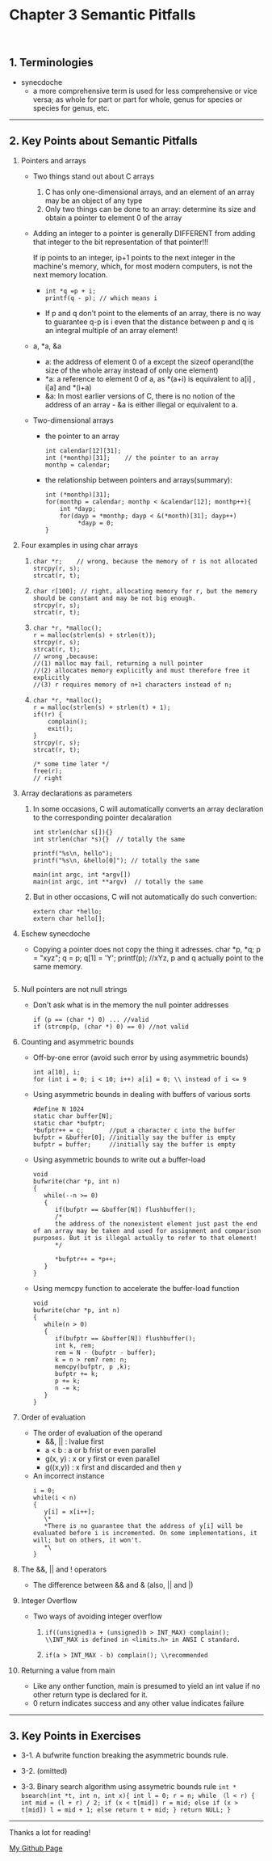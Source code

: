 # Chapter 3 Semantic Pitfalls

</br>

## 1. Terminologies 

   - synecdoche
     - a more comprehensive term is used for less comprehensive or vice versa; as whole for part or part for whole, genus for species or species for genus, etc.
---

## 2. Key Points about Semantic Pitfalls

1. Pointers and arrays
   - Two things  stand out about C arrays
      1. C has only one-dimensional arrays, and an element of an array may be an object of any type
      2. Only two things can be done to an array: determine its size and obtain a pointer to element 0 of the array 

   - Adding an integer to a pointer is generally DIFFERENT from adding that integer to the bit representation of that pointer!!!
     
     If ip points to an integer, ip+1 points to the next integer in the machine's memory, which, for most modern computers, is not the next memory location.
        - ```
          int *q =p + i;
          printf(q - p); // which means i 
          ```
        - If p and q don't point to the  elements of an array, there is no way to guarantee q-p is i even that the distance between p and q is an integral multiple of an array element!
   - a, *a, &a
     - a: the address of element 0 of a except the sizeof operand(the size of the whole array instead of only one element)
     - *a:  a reference to element 0 of a, as *(a+i) is equivalent to a[i] , i[a] and *(i+a)
     - &a: In most earlier versions of C, there is no notion of the address of an array - &a is either illegal or equivalent to a.
   - Two-dimensional arrays
     - the pointer to an array
       ```
       int calendar[12][31]; 
       int (*monthp)[31];    // the pointer to an array
       monthp = calendar;
       ```
     - the relationship between pointers and arrays(summary):
       ```
       int (*monthp)[31];
       for(monthp = calendar; monthp < &calendar[12]; monthp++){
           int *dayp;
           for(dayp = *monthp; dayp < &(*month)[31]; dayp++)
                *dayp = 0;
       }
       ```

2. Four examples in using char arrays 
   1. ```
      char *r;    // wrong, because the memory of r is not allocated 
      strcpy(r, s);
      strcat(r, t);
      ```
   2. ```
      char r[100]; // right, allocating memory for r, but the memory should be constant and may be not big enough. 
      strcpy(r, s); 
      strcat(r, t);
      ```
   3. ```
      char *r, *malloc();
      r = malloc(strlen(s) + strlen(t));
      strcpy(r, s);
      strcat(r, t);
      // wrong ,because:
      //(1) malloc may fail, returning a null pointer
      //(2) allocates memory explicitly and must therefore free it explicitly
      //(3) r requires memory of n+1 characters instead of n;
      ```
   4. ```
      char *r, *malloc();
      r = malloc(strlen(s) + strlen(t) + 1);
      if(!r) {
          complain();
          exit();
      }
      strcpy(r, s);
      strcat(r, t);

      /* some time later */
      free(r);
      // right
      ```

3. Array declarations as parameters 
   1. In some occasions, C will automatically converts an array declaration to the corresponding pointer decalaration
      ```
      int strlen(char s[]){}
      int strlen(char *s){}  // totally the same
   
      printf("%s\n, hello");
      printf("%s\n, &hello[0]"); // totally the same
   
      main(int argc, int *argv[])
      main(int argc, int **argv)  // totally the same
      ```
   2. But in other occasions, C will not automatically do such convertion:
      ```
      extern char *hello;
      extern char hello[];
      ```

4. Eschew synecdoche
   - Copying a pointer does not copy the thing it adresses. 
     char *p, *q;
     p = "xyz";
     q = p;
     q[1] = 'Y';
     printf(p); //xYz, p and q actually point to the same memory.   
     ```

5. Null pointers are not null strings
   - Don't ask what is in the memory the null pointer addresses
     ```
     if (p == (char *) 0) ... //valid
     if (strcmp(p, (char *) 0) == 0) //not valid
     ```

6. Counting and asymmetric bounds
   - Off-by-one error (avoid such error by using asymmetric bounds)
     ```
     int a[10], i;
     for (int i = 0; i < 10; i++) a[i] = 0; \\ instead of i <= 9
     ```
   - Using asymmetric bounds in dealing with buffers of various sorts
     ```
     #define N 1024
     static char buffer[N];
     static char *bufptr;
     *bufptr++ = c;       //put a character c into the buffer
     bufptr = &buffer[0]; //initially say the buffer is empty
     bufptr = buffer;     //initially say the buffer is empty
     ``` 
   - Using asymmetric bounds to write out a buffer-load
     ```
     void
     bufwrite(char *p, int n)
     {
        while(--n >= 0)
        {
           if(bufptr == &buffer[N]) flushbuffer(); 
           /*
           the address of the nonexistent element just past the end of an array may be taken and used for assignment and comparison purposes. But it is illegal actually to refer to that element!
           */

           *bufptr++ = *p++;
        }
     }
     ``` 
   - Using memcpy function to accelerate the buffer-load function
     ```
     void 
     bufwrite(char *p, int n)
     {
        while(n > 0)
        {
           if(bufptr == &buffer[N]) flushbuffer();
           int k, rem;
           rem = N - (bufptr - buffer);
           k = n > rem? rem: n;
           memcpy(bufptr, p ,k);
           bufptr += k;
           p += k;
           n -= k;
        }
     }
     ```

7. Order of evaluation
   - The order of evaluation of the operand
     - &&, ||   : lvalue first
     - a < b    : a or b frist or even parallel
     - g(x, y)  : x or y first or even parallel
     - g((x,y)) : x first and discarded and then y
   - An incorrect instance
     ```
     i = 0;
     while(i < n)
     {
        y[i] = x[i++];
        \*
        *There is no guarantee that the address of y[i] will be evaluated before i is incremented. On some implementations, it will; but on others, it won't.
        *\
     }
     ```

8. The &&, || and ! operators
   - The difference between && and & (also, || and |)

9. Integer Overflow
   - Two ways of avoiding integer overflow
     1. ```
        if((unsigned)a + (unsigned)b > INT_MAX) complain(); \\INT_MAX is defined in <limits.h> in ANSI C standard.
        ```
     2. ```
        if(a > INT_MAX - b) complain(); \\recommended
        ```

10. Returning a value from main
    - Like any onther function, main is presumed to yield an int value if no other return type is declared for it.
    - 0 return indicates success and any other value indicates failure

---

## 3. Key Points in Exercises

- 3-1. A bufwrite function breaking the asymmetric bounds rule.

- 3-2. (omitted)

- 3-3. Binary search algorithm using assymetric bounds rule
       ```
       int * bsearch(int *t, int n, int x){
          int l = 0; r = n;
          while （l < r)
          {
             int mid = (l + r) / 2;
             if (x < t[mid]) r = mid;
             else if (x > t[mid]) l = mid + 1;
             else return t + mid;
          }
          return NULL;
       }
       ```

---

Thanks a lot for reading!

[My Github Page](https://github.com/beckoning-phoenix)
